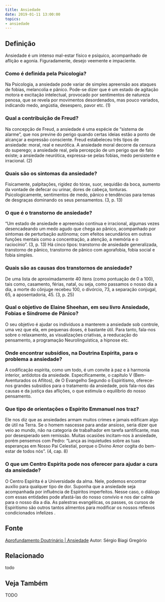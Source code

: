 ```yaml
---
title: Ansiedade
date: 2019-01-11 13:00:00
topics: 
- ansiedade
---
```


## Definição
Ansiedade é um intenso mal-estar físico e psíquico, acompanhado de aflição e
agonia. Figuradamente, desejo veemente e impaciente.  

### Como é definida pela Psicologia?
Na Psicologia, a ansiedade pode variar de simples apreensão aos ataques de
fobias, melancolia e pânico. Pode-se dizer que é um estado de agitação motora e
excitação intelectual, provocado por sentimentos de natureza penosa, que se
revela por movimentos desordenados, mas pouco variados, indicando medo,
angústia, desespero, pavor etc. (1)

### Qual a contribuição de Freud?
Na concepção de Freud, a ansiedade é uma espécie de “sistema de alarme”, que nos
previne do perigo quando certas ideias estão a ponto de alcançar a expressão
consciente. Freud estabeleceu três tipos de ansiedade: moral, real e neurótica.
A ansiedade moral decorre da censura do superego; a ansiedade real, pela
percepção de um perigo que de fato existe; a ansiedade neurótica, expressa-se
pelas fobias, medo persistente e irracional. (2)

### Quais são os sintomas da ansiedade?
Fisicamente, palpitações, rigidez do tórax, suor, sequidão da boca, aumento da
vontade de defecar ou urinar, dores de cabeça, tonturas. Psicologicamente,
sentimentos de medo, pânico e tendências para temas de desgraças dominando os
seus pensamentos. (3, p. 13)

### O que é o transtorno de ansiedade?
“Um estado de ansiedade e apreensão contínua e irracional, algumas vezes
desencadeando um medo agudo que chega ao pânico, acompanhado por sintomas de
perturbação autônoma; com efeitos secundários em outras funções mentais como a
concentração, a atenção, a memória e o raciocínio”. (3, p. 13) Há cinco tipos:
transtorno de ansiedade generalizada, transtorno de pânico, transtorno de pânico
com agorafobia, fobia social e fobia simples.

### Quais são as causas dos transtornos de ansiedade?
De uma lista de aproximadamente 40 itens (como pontuação de 0 a 100), tais como,
casamento, férias, natal, ou seja, como passamos o nosso dia a dia, a morte do
cônjuge recebeu 100, o divórcio, 73, a separação conjugal, 65, a aposentadoria,
45. (3, p. 25)

### Qual o objetivo de Elaine Sheehan, em seu livro Ansiedade, Fobias e Síndrome de Pânico?
O seu objetivo é ajudar os indivíduos a manterem a ansiedade sob controle, uma
vez que ela, em pequenas doses, é bastante útil. Para tanto, fala-nos sobre o
relaxamento, as visualizações criativas, a reeducação do pensamento, a
programação Neurolinguística, a hipnose etc.

### Onde encontrar subsídios, na Doutrina Espírita, para o problema a ansiedade?
A codificação espírita, como um todo, é um convite à paz e à harmonia interior,
antídotos da ansiedade. Especificamente, o capítulo V (Bem-Aventurados os
Aflitos), de O Evangelho Segundo o Espiritismo, oferece-nos grandes subsídios
para o tratamento da ansiedade, pois fala-nos das causas e da justiça das
aflições, o que estimula o equilíbrio do nosso pensamento.

### Que tipo de orientações o Espírito Emmanuel nos traz?   
Ele nos diz que as ansiedades armam muitos crimes e jamais edificam algo de útil
na Terra. Se o homem nascesse para andar ansioso, seria dizer que veio ao mundo,
não na categoria de trabalhador em tarefa santificante, mas por desesperado sem
remissão. Muitas ocasiões incitam-nos à ansiedade, porém pensemos com Pedro:
“Lança as inquietudes sobre as tuas esperanças em Nosso Pai Celestial, porque o
Divino Amor cogita do bem-estar de todos nós”. (4, cap. 8)

### O que um Centro Espírita pode nos oferecer para ajudar a cura da ansiedade?
O Centro Espírita é a Universidade da alma. Nele, podemos encontrar auxílio para
qualquer tipo de dor. Suponha que a ansiedade seja acompanhada por influência de
Espíritos imperfeitos. Nesse caso, o diálogo com essas entidades pode afastá-las
do nosso convívio e nos dar calma para o nosso dia a dia. As palestras
evangélicas, os passes, os cursos de Espiritismo são outros tantos alimentos
para modificar os nossos reflexos condicionados infelizes .

## Fonte
[Aprofundamento Doutrinário | Ansiedade](https://sites.google.com/view/aprofundamentodoutrinario/ansiedade-psicologia-e-espiritismo)
Autor: Sérgio Biagi Gregório  


## Relacionado
todo

## Veja Também
TODO

